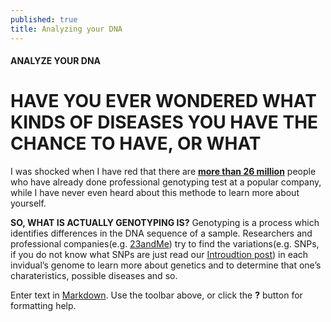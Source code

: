 ```yaml
---
published: true
title: Analyzing your DNA
---
```

#### ANALYZE YOUR DNA

# HAVE YOU EVER WONDERED WHAT KINDS OF DISEASES YOU HAVE THE CHANCE TO HAVE, OR WHAT 

I was shocked when I have red that there are [**more than 26 million**](https://www.technologyreview.com/s/612880/more-than-26-million-people-have-taken-an-at-home-ancestry-test/) people who have already done professional genotyping test at a popular company, while I have never even heard about this methode to learn more about yourself.

**SO, WHAT IS ACTUALLY GENOTYPING IS?**
Genotyping is a process which identifies differences in the DNA sequence of a sample. Researchers and professional companies(e.g. [23andMe](https://www.23andme.com/)) try to find the variations(e.g. SNPs, if you do not know what SNPs are just read our [Introudtion post](https://juliaht.github.io/myDNA//introduction)) in each invidual’s genome to learn more about genetics and to determine that one’s charateristics, possible diseases and so. 



Enter text in [Markdown](http://daringfireball.net/projects/markdown/). Use the toolbar above, or click the **?** button for formatting help.
